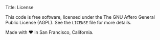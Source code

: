 Title:   License

This code is free software, licensed under the The GNU Affero General Public License (AGPL). See the `LICENSE` file for more details.

Made with &#10084; in San Francisco, California.